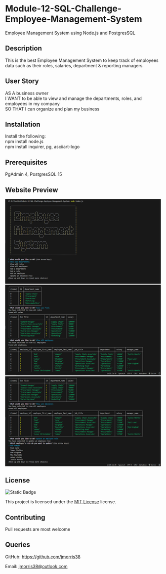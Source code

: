 # Module-12-SQL-Challenge-Employee-Management-System
Employee Management System using Node.js and PostgresSQL

 ## Description
 This is the best Employee Management System to keep track of employees data such as their roles, salaries, department & reporting managers.

 ## User Story
AS A business owner
<br>
I WANT to be able to view and manage the departments, roles, and employees in my company
<br>
SO THAT I can organize and plan my business


 ## Installation

 Install the following:
 <br>
 npm install node.js
 <br>
 npm install inquirer, pg, asciiart-logo
 <br>

 ## Prerequisites
 PgAdmin 4, PostgresSQL 15 

 ## Website Preview
 <img src="./assets/images/1.PNG" width="720" heigth="480">

 <img src="./assets/images/2.PNG" width="720" heigth="480">

 <img src="./assets/images/3.PNG" width="720" heigth="480">


 ## License

 ![Static Badge](https://img.shields.io/badge/MIT-License-blue)

 This project is licensed under the [MIT License](https://choosealicense.com/licenses/mit/) license.

 ## Contributing

 Pull requests are most welcome

 ## Queries

 GitHub: https://github.com/jmorris38

 Email: jmorris38@outlook.com

